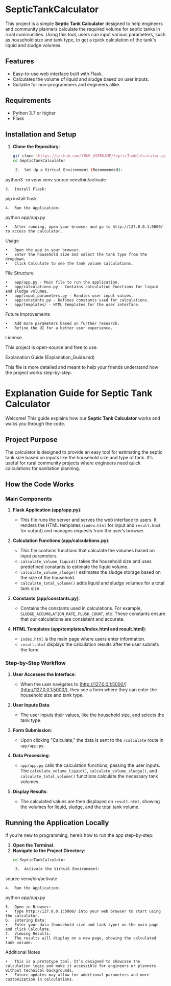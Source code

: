 # SepticTankCalculator

This project is a simple **Septic Tank Calculator** designed to help engineers and community planners calculate the required volume for septic tanks in rural communities. Using this tool, users can input various parameters, such as household size and tank type, to get a quick calculation of the tank's liquid and sludge volumes.

## Features
- Easy-to-use web interface built with Flask.
- Calculates the volume of liquid and sludge based on user inputs.
- Suitable for non-programmers and engineers alike.

## Requirements
- Python 3.7 or higher
- Flask

## Installation and Setup

1. **Clone the Repository**:
   ```bash
   git clone [https://github.com/YOUR_USERNAME/SepticTankCalculator.git](https://github.com/Annamaria9-coder/SepticTankCalculator.git)
   cd SepticTankCalculator

	2.	Set Up a Virtual Environment (Recommended):

python3 -m venv venv
source venv/bin/activate


	3.	Install Flask:

pip install flask


	4.	Run the Application:

python app/app.py

	•	After running, open your browser and go to http://127.0.0.1:5000/ to access the calculator.

Usage

	•	Open the app in your browser.
	•	Enter the household size and select the tank type from the dropdown.
	•	Click Calculate to see the tank volume calculations.

File Structure

	•	app/app.py - Main file to run the application.
	•	app/calculations.py - Contains calculation functions for liquid and sludge volumes.
	•	app/input_parameters.py - Handles user input values.
	•	app/constants.py - Defines constants used for calculations.
	•	app/templates/ - HTML templates for the user interface.

Future Improvements

	•	Add more parameters based on further research.
	•	Refine the UI for a better user experience.

License

This project is open-source and free to use.

Explanation Guide (Explanation_Guide.md)

This file is more detailed and meant to help your friends understand how the project works step-by-step.

# Explanation Guide for Septic Tank Calculator

Welcome! This guide explains how our **Septic Tank Calculator** works and walks you through the code.

## Project Purpose

The calculator is designed to provide an easy tool for estimating the septic tank size based on inputs like the household size and type of tank. It’s useful for rural community projects where engineers need quick calculations for sanitation planning.

## How the Code Works

### Main Components

1. **Flask Application (app/app.py)**: 
   - This file runs the server and serves the web interface to users. It renders the HTML templates (`index.html` for input and `result.html` for output) and manages requests from the user’s browser.
   
2. **Calculation Functions (app/calculations.py)**:
   - This file contains functions that calculate the volumes based on input parameters.
   - `calculate_volume_liquid()` takes the household size and uses predefined constants to estimate the liquid volume.
   - `calculate_volume_sludge()` estimates the sludge storage based on the size of the household.
   - `calculate_total_volume()` adds liquid and sludge volumes for a total tank size.

3. **Constants (app/constants.py)**:
   - Contains the constants used in calculations. For example, `SLUDGE_ACCUMULATION_RATE`, `FLUSH_COUNT`, etc. These constants ensure that our calculations are consistent and accurate.

4. **HTML Templates (app/templates/index.html and result.html)**:
   - `index.html` is the main page where users enter information.
   - `result.html` displays the calculation results after the user submits the form.

### Step-by-Step Workflow

1. **User Accesses the Interface**:
   - When the user navigates to [http://127.0.0.1:5000/](http://127.0.0.1:5000/), they see a form where they can enter the household size and tank type.

2. **User Inputs Data**:
   - The user inputs their values, like the household size, and selects the tank type.

3. **Form Submission**:
   - Upon clicking "Calculate," the data is sent to the `/calculate` route in `app/app.py`.

4. **Data Processing**:
   - `app/app.py` calls the calculation functions, passing the user inputs. The `calculate_volume_liquid()`, `calculate_volume_sludge()`, and `calculate_total_volume()` functions calculate the necessary tank volumes.

5. **Display Results**:
   - The calculated values are then displayed on `result.html`, showing the volumes for liquid, sludge, and the total tank volume.

## Running the Application Locally

If you’re new to programming, here’s how to run the app step-by-step:

1. **Open the Terminal**.
2. **Navigate to the Project Directory**:
   ```bash
   cd SepticTankCalculator

	3.	Activate the Virtual Environment:

source venv/bin/activate


	4.	Run the Application:

python app/app.py


	5.	Open in Browser:
	•	Type http://127.0.0.1:5000/ into your web browser to start using the calculator.
	6.	Entering Data:
	•	Enter your data (household size and tank type) on the main page and click Calculate.
	7.	Viewing Results:
	•	The results will display on a new page, showing the calculated tank volume.

Additional Notes

	•	This is a prototype tool. It’s designed to showcase the calculation logic and make it accessible for engineers or planners without technical backgrounds.
	•	Future updates may allow for additional parameters and more customization in calculations.

